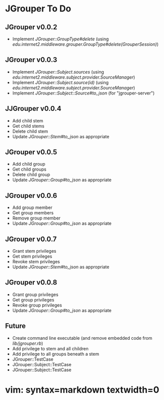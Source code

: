 JGrouper To Do
==============

JGrouper v0.0.2
---------------
* Implement *JGrouper::GroupType#delete* (using *edu.internet2.middleware.grouper.GroupType#delete(GrouperSession)*)


JGrouper v0.0.3
---------------
* Implement *JGrouper::Subject.sources* (using *edu.internet2.middleware.subject.provider.SourceManager*)
* Implement *JGrouper::Subject.source(id)* (using *edu.internet2.middleware.subject.provider.SourceManager*)
* Implement *JGrouper::Subject::Source#to_json* (for "jgrouper-server")


JJGrouper v0.0.4
---------------
* Add child stem
* Get child stems
* Delete child stem
* Update *JGrouper::Stem#to_json* as appropriate


JGrouper v0.0.5
---------------
* Add child group
* Get child groups
* Delete child group
* Update *JGrouper::Group#to_json* as appropriate


JGrouper v0.0.6
---------------
* Add group member
* Get group members
* Remove group member
* Update *JGrouper::Group#to_json* as appropriate


JGrouper v0.0.7
---------------
* Grant stem privileges
* Get stem privileges
* Revoke stem privileges
* Update *JGrouper::Stem#to_json* as appropriate


JGrouper v0.0.8
---------------
* Grant group privileges
* Get group privileges
* Revoke group privileges
* Update *JGrouper::Group#to_json* as appropriate


Future
------
* Create command line executable (and remove embedded code from *lib/jgrouper.rb*)
* Add privilege to stem and all children
* Add privilege to all groups beneath a stem
* JGrouper::TestCase
* JGrouper::Subject::TestCase
* JGrouper::Subject::TestCase

# vim: syntax=markdown textwidth=0


